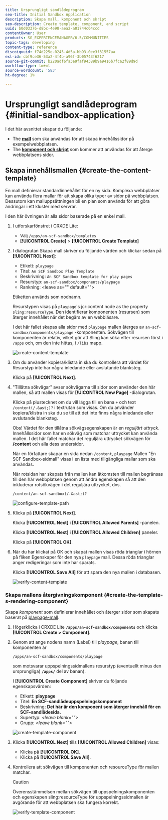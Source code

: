 ```yaml
---
title: Ursprungligt sandlådeprogram
seo-title: Initial Sandbox Application
description: Skapa mall, komponent och skript
seo-description: Create template, component, and script
uuid: b0d03376-d8bc-4e98-aea2-a01744c64ccd
contentOwner: User
products: SG_EXPERIENCEMANAGER/6.5/COMMUNITIES
topic-tags: developing
content-type: reference
discoiquuid: f74d225e-0245-4d5a-bb93-0ee3f31557aa
exl-id: cbf9ce36-53a2-4f4b-a96f-3b05743f6217
source-git-commit: b220adf6fa3e9faf94389b9a9416b7fca2f89d9d
workflow-type: tm+mt
source-wordcount: '583'
ht-degree: 1%

---
```


# Ursprungligt sandlådeprogram {#initial-sandbox-application}

I det här avsnittet skapar du följande:

* The **[mall](#createthepagetemplate)** som ska användas för att skapa innehållssidor på exempelwebbplatsen.
* The **[komponent och skript](#create-the-template-s-rendering-component)** som kommer att användas för att återge webbplatsens sidor.

## Skapa innehållsmallen {#create-the-content-template}

En mall definierar standardinnehållet för en ny sida. Komplexa webbplatser kan använda flera mallar för att skapa olika typer av sidor på webbplatsen. Dessutom kan malluppsättningen bli en plan som används för att göra ändringar i ett kluster med servrar.

I den här övningen är alla sidor baserade på en enkel mall.

1. I utforskarfönstret i CRXDE Lite:

   * Välj `/apps/an-scf-sandbox/templates`
   * **[!UICONTROL Create]** > **[!UICONTROL Create Template]**

1. I dialogrutan Skapa mall skriver du följande värden och klickar sedan på **[!UICONTROL Next]**:

   * Etikett: `playpage`
   * Titel: `An SCF Sandbox Play Template`
   * Beskrivning: `An SCF Sandbox template for play pages`
   * Resurstyp: `an-scf-sandbox/components/playpage`
   * Rankning: &lt;leave as=&quot;&quot; default=&quot;&quot;>

   Etiketten används som nodnamn.

   Resurstypen visas på `playpage`&#39;s jcr:content node as the property `sling:resourceType`. Den identifierar komponenten (resursen) som återger innehållet när det begärs av en webbläsare.

   I det här fallet skapas alla sidor med `playpage` mallen återges av `an-scf-sandbox/components/playpage` -komponenten. Sökvägen till komponenten är relativ, vilket gör att Sling kan söka efter resursen först i `/apps` och, om den inte hittas, i `/libs` mapp.

   ![create-content-template](assets/create-content-template-1.png)

1. Om du använder kopiera/klistra in ska du kontrollera att värdet för Resurstyp inte har några inledande eller avslutande blanksteg.

   Klicka på **[!UICONTROL Next]**.

1. &quot;Tillåtna sökvägar&quot; avser sökvägarna till sidor som använder den här mallen, så att mallen visas för **[!UICONTROL New Page]** -dialogrutan.

   Klicka på plustecknet om du vill lägga till en bana `+` och text `/content(/.&ast;)?` i textrutan som visas. Om du använder kopiera/klistra in ska du se till att det inte finns några inledande eller avslutande blanksteg.

   Obs! Värdet för den tillåtna sökvägsegenskapen är en *reguljärt uttryck*. Innehållssidor som har en sökväg som matchar uttrycket kan använda mallen. I det här fallet matchar det reguljära uttrycket sökvägen för **/content** och alla dess undersidor.

   När en författare skapar en sida nedan `/content`, `playpage` Mallen &quot;En SCF Sandbox-sidmall&quot; visas i en lista med tillgängliga mallar som ska användas.

   När rotsidan har skapats från mallen kan åtkomsten till mallen begränsas till den här webbplatsen genom att ändra egenskapen så att den inkluderar rotsökvägen i det reguljära uttrycket, dvs.

   `/content/an-scf-sandbox(/.&ast;)?`

   ![configure-template-path](assets/configure-template-path.png)

1. Klicka på **[!UICONTROL Next]**.

   Klicka **[!UICONTROL Next]** i **[!UICONTROL Allowed Parents]** -panelen.

   Klicka **[!UICONTROL Next]** i **[!UICONTROL Allowed Children]** paneler.

   Klicka på **[!UICONTROL OK]**.

1. När du har klickat på OK och skapat mallen visas röda trianglar i hörnen på fliken Egenskaper för den nya `playpage` mall. Dessa röda trianglar anger redigeringar som inte har sparats.

   Klicka **[!UICONTROL Save All]** för att spara den nya mallen i databasen.

   ![verify-content-template](assets/verify-content-template.png)

### Skapa mallens återgivningskomponent {#create-the-template-s-rendering-component}

Skapa *komponent* som definierar innehållet och återger sidor som skapats baserat på [playpage-mall](#createthepagetemplate).

1. Högerklicka i CRXDE Lite **`/apps/an-scf-sandbox/components`** och klicka **[!UICONTROL Create > Component]**.
1. Genom att ange nodens namn (Label) till *playpage*, banan till komponenten är

   `/apps/an-scf-sandbox/components/playpage`

   som motsvarar uppspelningssidmallens resurstyp (eventuellt minus den ursprungliga) **`/apps/`** del av banan).

   I **[!UICONTROL Create Component]** skriver du följande egenskapsvärden:

   * Etikett: **playpage**
   * Titel: **En SCF-sandlådeuppspelningskomponent**
   * Beskrivning: **Det här är den komponent som återger innehåll för en SCF-sandlådesida.**
   * Supertyp: *&lt;leave blank=&quot;&quot;>*
   * Grupp: *&lt;leave blank=&quot;&quot;>*

   ![create-template-component](assets/create-template-component.png)

1. Klicka **[!UICONTROL Next]** tills **[!UICONTROL Allowed Children]** visas:

   * Klicka på **[!UICONTROL OK]**.
   * Klicka på **[!UICONTROL Save All]**.

1. Kontrollera att sökvägen till komponenten och resourceType för mallen matchar.

   >[!CAUTION]
   >
   >Överensstämmelsen mellan sökvägen till uppspelningskomponenten och egenskapen sling:resourceType för uppspelningssidmallen är avgörande för att webbplatsen ska fungera korrekt.

   ![verify-template-component](assets/verify-template-component.png)
